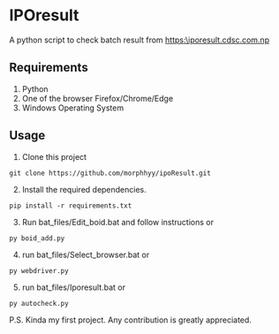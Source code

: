 # IPOresult

A python script to check batch result from [https:\\iporesult.cdsc.com.np](https:\\iporesult.cdsc.com.np)

## Requirements
1. Python
2. One of the browser Firefox/Chrome/Edge
3. Windows Operating System

## Usage
1. Clone this project

```git clone https://github.com/morphhyy/ipoResult.git```

2. Install the required dependencies.

```pip install -r requirements.txt```

3. Run bat_files/Edit_boid.bat and follow instructions or

```py boid_add.py```

4. run bat_files/Select_browser.bat or

```py webdriver.py```

5. run bat_files/Iporesult.bat or

```py autocheck.py```



P.S.
Kinda my first project. Any contribution is greatly appreciated.
